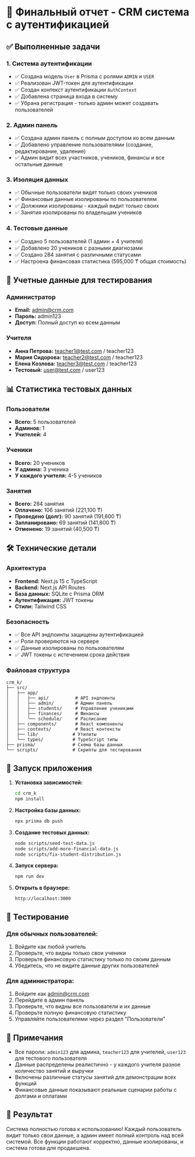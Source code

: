 # 🎉 Финальный отчет - CRM система с аутентификацией

## ✅ Выполненные задачи

### 1. Система аутентификации
- ✅ Создана модель `User` в Prisma с ролями `ADMIN` и `USER`
- ✅ Реализован JWT-токен для аутентификации
- ✅ Создан контекст аутентификации `AuthContext`
- ✅ Добавлена страница входа в систему
- ✅ Убрана регистрация - только админ может создавать пользователей

### 2. Админ панель
- ✅ Создана админ панель с полным доступом ко всем данным
- ✅ Добавлено управление пользователями (создание, редактирование, удаление)
- ✅ Админ видит всех участников, учеников, финансы и все остальные данные

### 3. Изоляция данных
- ✅ Обычные пользователи видят только своих учеников
- ✅ Финансовые данные изолированы по пользователям
- ✅ Должники изолированы - каждый видит только своих
- ✅ Занятия изолированы по владельцам учеников

### 4. Тестовые данные
- ✅ Создано 5 пользователей (1 админ + 4 учителя)
- ✅ Добавлено 20 учеников с разными диагнозами
- ✅ Создано 284 занятия с различными статусами
- ✅ Настроена финансовая статистика (595,000 ₸ общая стоимость)

## 🔑 Учетные данные для тестирования

### Администратор
- **Email:** admin@crm.com
- **Пароль:** admin123
- **Доступ:** Полный доступ ко всем данным

### Учителя
- **Анна Петрова:** teacher1@test.com / teacher123
- **Мария Сидорова:** teacher2@test.com / teacher123  
- **Елена Козлова:** teacher3@test.com / teacher123
- **Тестовый:** user@test.com / user123

## 📊 Статистика тестовых данных

### Пользователи
- **Всего:** 5 пользователей
- **Админов:** 1
- **Учителей:** 4

### Ученики
- **Всего:** 20 учеников
- **У админа:** 3 ученика
- **У каждого учителя:** 4-5 учеников

### Занятия
- **Всего:** 284 занятия
- **Оплачено:** 106 занятий (221,100 ₸)
- **Проведено (долг):** 90 занятий (191,600 ₸)
- **Запланировано:** 69 занятий (141,800 ₸)
- **Отменено:** 19 занятий (40,500 ₸)

## 🛠️ Технические детали

### Архитектура
- **Frontend:** Next.js 15 с TypeScript
- **Backend:** Next.js API Routes
- **База данных:** SQLite с Prisma ORM
- **Аутентификация:** JWT токены
- **Стили:** Tailwind CSS

### Безопасность
- ✅ Все API эндпоинты защищены аутентификацией
- ✅ Роли проверяются на сервере
- ✅ Данные изолированы по пользователям
- ✅ JWT токены с истечением срока действия

### Файловая структура
```
crm_k/
├── src/
│   ├── app/
│   │   ├── api/          # API эндпоинты
│   │   ├── admin/        # Админ панель
│   │   ├── students/     # Управление учениками
│   │   ├── finances/     # Финансы
│   │   └── schedule/     # Расписание
│   ├── components/       # React компоненты
│   ├── contexts/         # React контексты
│   ├── lib/             # Утилиты
│   └── types/           # TypeScript типы
├── prisma/              # Схема базы данных
└── scripts/             # Скрипты для тестирования
```

## 🚀 Запуск приложения

1. **Установка зависимостей:**
   ```bash
   cd crm_k
   npm install
   ```

2. **Настройка базы данных:**
   ```bash
   npx prisma db push
   ```

3. **Создание тестовых данных:**
   ```bash
   node scripts/seed-test-data.js
   node scripts/add-more-financial-data.js
   node scripts/fix-student-distribution.js
   ```

4. **Запуск сервера:**
   ```bash
   npm run dev
   ```

5. **Открыть в браузере:**
   ```
   http://localhost:3000
   ```

## 🧪 Тестирование

### Для обычных пользователей:
1. Войдите как любой учитель
2. Проверьте, что видны только свои ученики
3. Проверьте финансовую статистику только по своим данным
4. Убедитесь, что не видите данные других пользователей

### Для администратора:
1. Войдите как admin@crm.com
2. Перейдите в админ панель
3. Проверьте, что видны все пользователи и их данные
4. Проверьте полную финансовую статистику
5. Управляйте пользователями через раздел "Пользователи"

## 📝 Примечания

- Все пароли: `admin123` для админа, `teacher123` для учителей, `user123` для тестового пользователя
- Данные распределены реалистично - у каждого учителя разное количество занятий и выручки
- Включены различные статусы занятий для демонстрации всех функций
- Финансовые данные показывают реальные сценарии работы с долгами и оплатами

## 🎯 Результат

Система полностью готова к использованию! Каждый пользователь видит только свои данные, а админ имеет полный контроль над всей системой. Все функции работают корректно, данные изолированы, и система готова для продакшена.
